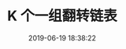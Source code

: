 ---
title: 25. K 个一组翻转链表
date: 2019-06-19 18:38:22
categories:  #分类
    - 算法
tags:   #标签
    - linked-list
    - basic
description: 
    算法面试
---